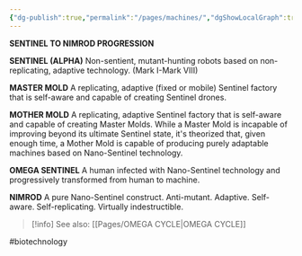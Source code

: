 ```yaml
---
{"dg-publish":true,"permalink":"/pages/machines/","dgShowLocalGraph":true}
---
```



**SENTINEL TO NIMROD PROGRESSION**

**SENTINEL (ALPHA)**
Non-sentient, mutant-hunting robots based on non-replicating, adaptive technology. (Mark I-Mark VIII)

**MASTER MOLD**
A replicating, adaptive (fixed or mobile) Sentinel factory that is self-aware and capable of creating Sentinel drones. 

**MOTHER MOLD** 
A replicating, adaptive Sentinel factory that is self-aware and capable of creating Master Molds. While a Master Mold is incapable of improving beyond its ultimate Sentinel state, it's theorized that, given enough time, a Mother Mold is capable of producing purely adaptable machines based on Nano-Sentinel technology. 

**OMEGA SENTINEL** 
A human infected with Nano-Sentinel technology and progressively transformed from human to machine. 

**NIMROD** 
A pure Nano-Sentinel construct. Anti-mutant. Adaptive. Self-aware. Self-replicating. Virtually indestructible. 

>[!info] See also:
>[[Pages/OMEGA CYCLE\|OMEGA CYCLE]]

#biotechnology 